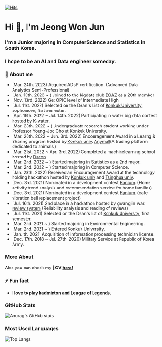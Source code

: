 [![Hits](https://hits.seeyoufarm.com/api/count/incr/badge.svg?url=https%3A%2F%2Fgithub.com%2Fgarden-jun&count_bg=%2379C83D&title_bg=%23555555&icon=&icon_color=%23E7E7E7&title=hits&edge_flat=false)](https://hits.seeyoufarm.com)

<h1 align="left">Hi 👋, I'm Jeong Won Jun </h1>
<h3 align="left">I'm a Junior majoring in ComputerScience and Statistics in South Korea.</h3>
<h3 align="left">I hope to be an AI and Data engineer someday.</h3>
<h3 align="left">🔭 About me</h3>

- (Mar. 24th. 2023) Acquired ADsP certification. (Advanced Data Analytics Semi-Professional)
- (Jan. 10th. 2023 ~ ) Joined to the bigdata club [BOAZ](https://www.bigdataboaz.com/) as a 20th member
- (Nov. 13rd. 2022) Get OPIC level of Intermediate High
- (Jul. 11st. 2022) Selected on the Dean's List of [Konkuk University](http://www.konkuk.ac.kr/do/Index.do), sophomore, first semester.
- (Apr. 19th. 2022 ~ Jul. 14th. 2022) Participating in water big data contest hosted by [K-water](https://www.kwater.or.kr/main.do?s_mid=1).
- (Mar. 28th. 2022 ~ ) Undergraduate research student working under Professor Young-Joo Cho at Konkuk University.
- (Mar. 26th. 2022 ~ Jun. 3rd. 2022) Encouragement Award in a Learng & Sharing program hosted by [Konkuk univ](http://www.konkuk.ac.kr/do/Index.do). [Anymall](https://github.com/garden-jun/Anymall)(A trading platform dedicated to animals.)
- (Mar. 21st. 2022 ~ Apr. 3rd. 2022) Completed a machinelearning school hosted by [Dacon](https://www.dacon.io/).
- (Mar. 2nd. 2022 ~ ) Started majoring in Statistics as a 2nd major.
- (Mar. 2nd. 2022 ~ ) Started majoring in Computer Science.
- (Jan. 28th. 2022) Received an Encouragement Award at the technology holding hackathon hosted by [Konkuk univ](http://www.konkuk.ac.kr/do/Index.do) and [Tsinghua univ](https://www.tsinghua.edu.cn/en/).
- (Dec. 3rd. 2021) Nominated in a development contest [Hanium](https://github.com/garden-jun/homekiri). (Home activity trend analysis and recommendation service for home families)
- (Dec. 3rd. 2021) Nominated in a development contest [Hanium](https://github.com/garden-jun/2021_Hanium_SmartBell). (cafe vibration bell replacement project)
- (Jul. 16th. 2021) 2nd place in a hackathon hosted by [gwangjin_war](https://www.instagram.com/gwangjin_war/). [review system](https://github.com/garden-jun/reviewSystem) (Reliability analysis and reading of reviews)
- (Jul. 11st. 2021) Selected on the Dean's list of [Konkuk University](http://www.konkuk.ac.kr/do/Index.do), first semester.
- (Mar. 2nd. 2021 ~ ) Started majoring in Environmental Engineering.
- (Mar. 2nd. 2021 ~ ) Entered Konkuk University.
- (Jan. th. 2021) Acquisition of information processing technician license.
- (Dec. 17th. 2018 ~ Jul. 27th. 2020) Military Service at Republic of Korea Army.


<h3>More About</h3>
Also you can check my 📃<b>CV <a href="https://github.com/garden-jun/garden-jun/files/10991574/-.pdf" target="_blank">here!</a></b>

<br>

<h3 align="left">⚡ Fun fact </h3>

- **I love to play badminton and League of Legends.**

<!-- 백준정보 주석
<h3 align="left">BOJ</h3>

[![Solved.ac](http://mazassumnida.wtf/api/v2/generate_badge?boj=llkpoi)](https://solved.ac/llkpoi)
-->

<h3 align="left">GitHub Stats</h3>

![Anurag's GitHub stats](https://github-readme-stats.vercel.app/api?username=garden-jun&show_icons=true&theme=tokyonight)

<h3 align="left">Most Used Languages</h3>

![Top Langs](https://github-readme-stats.vercel.app/api/top-langs/?username=garden-jun&layout=compact&theme=tokyonight)


<br>
